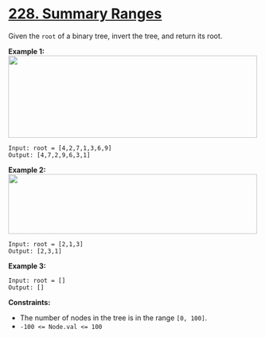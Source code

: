# [228. Summary Ranges](https://leetcode.com/problems/summary-ranges/)

Given the `root` of a binary tree, invert the tree, and return its root.

**Example 1:** 
<img alt="" src="https://assets.leetcode.com/uploads/2021/03/14/invert1-tree.jpg" style="width: 500px; height: 165px;">

```
Input: root = [4,2,7,1,3,6,9]
Output: [4,7,2,9,6,3,1]
```

**Example 2:** 
<img alt="" src="https://assets.leetcode.com/uploads/2021/03/14/invert2-tree.jpg" style="width: 500px; height: 120px;">

```
Input: root = [2,1,3]
Output: [2,3,1]
```

**Example 3:** 

```
Input: root = []
Output: []
```

**Constraints:** 

- The number of nodes in the tree is in the range `[0, 100]`.
- `-100 <= Node.val <= 100`